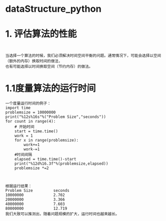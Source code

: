 # dataStructure_python
#
# 1. 评估算法的性能
# 
    当选择一个算法的时候，我们必须解决时间空间平衡的问题。通常情况下，可能会选择以空间（额外的内存）换取时间的做法，
    也有可能选择以时间换取空间（节约内存）的做法。
    
    
#   1.1度量算法的运行时间
    一个度量运行时间的例子：
    import time
    problemsize = 10000000
    print("%12s%16s"%("Problem Size","seconds"))
    for count in range(4):
        # 开始时间
        start = time.time()
        work = 1
        for x in range(problemsize):
            work+=1
            work-=1
        #时间间隔
        elapsed = time.time()-start
        print("%12d%16.3f"%(problemsize,elapsed))
        problemsize *=2
#    
    根据运行结果：
    Problem Size         seconds
    10000000             2.702
    20000000             3.366
    40000000             7.603
    80000000             12.719
    我们大致可以推测出，随着问题规模的扩大，运行时间也越来越长。
